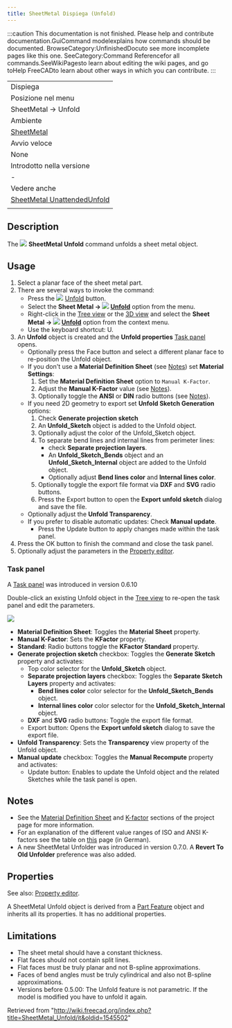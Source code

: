 ```yaml
---
title: SheetMetal Dispiega (Unfold)
---
```

:::caution
This documentation is not finished. Please help and contribute documentation.GuiCommand modelexplains how commands should be documented. BrowseCategory:UnfinishedDocuto see more incomplete pages like this one. SeeCategory:Command Referencefor all commands.SeeWikiPagesto learn about editing the wiki pages, and go toHelp FreeCADto learn about other ways in which you can contribute.
:::

|  |
| --- |
| Dispiega |
| Posizione nel menu |
| SheetMetal → Unfold |
| Ambiente |
| [SheetMetal](/SheetMetal_Workbench/it "SheetMetal Workbench/it") |
| Avvio veloce |
| None |
| Introdotto nella versione |
| - |
| Vedere anche |
| [SheetMetal UnattendedUnfold](/SheetMetal_UnattendedUnfold "SheetMetal UnattendedUnfold") |
|  |

## Description

The ![](/images/SheetMetal_Unfold.svg) **SheetMetal Unfold** command unfolds a sheet metal object.

## Usage

1. Select a planar face of the sheet metal part.
2. There are several ways to invoke the command:
   * Press the ![](/images/SheetMetal_Unfold.svg) [Unfold](/SheetMetal_Unfold "SheetMetal Unfold") button.
   * Select the **Sheet Metal → ![](/images/SheetMetal_Unfold.svg) [Unfold](/SheetMetal_Unfold "SheetMetal Unfold")** option from the menu.
   * Right-click in the [Tree view](/Tree_view "Tree view") or the [3D view](/3D_view "3D view") and select the **Sheet Metal → ![](/images/SheetMetal_Unfold.svg) [Unfold](/SheetMetal_Unfold "SheetMetal Unfold")** option from the context menu.
   * Use the keyboard shortcut: U.
3. An **Unfold** object is created and the **Unfold properties** [Task panel](/Task_panel "Task panel") opens.
   * Optionally press the Face button and select a different planar face to re-position the Unfold object.
   * If you don't use a **Material Definition Sheet** (see [Notes](#Notes)) set **Material Settings**:
     1. Set the **Material Definition Sheet** option to `Manual K-Factor`.
     2. Adjust the **Manual K-Factor** value (see [Notes](#Notes)).
     3. Optionally toggle the **ANSI** or **DIN** radio buttons (see [Notes](#Notes)).
   * If you need 2D geometry to export set **Unfold Sketch Generation** options:
     1. Check **Generate projection sketch**
     2. An **Unfold\_Sketch** object is added to the Unfold object.
     3. Optionally adjust the color of the Unfold\_Sketch object.
     4. To separate bend lines and internal lines from perimeter lines:
        + check **Separate projection layers**.
        + An **Unfold\_Sketch\_Bends** object and an **Unfold\_Sketch\_Internal** object are added to the Unfold object.
        + Optionally adjust **Bend lines color** and **Internal lines color**.
     5. Optionally toggle the export file format via **DXF** and **SVG** radio buttons.
     6. Press the Export button to open the **Export unfold sketch** dialog and save the file.
   * Optionally adjust the **Unfold Transparency**.
   * If you prefer to disable automatic updates: Check **Manual update**.
     + Press the Update button to apply changes made within the task panel.
4. Press the OK button to finish the command and close the task panel.
5. Optionally adjust the parameters in the [Property editor](/Property_editor "Property editor").

### Task panel

A [Task panel](/Task_panel "Task panel") was introduced in version 0.6.10

Double-click an existing Unfold object in the [Tree view](/Tree_view "Tree view") to re-open the task panel and edit the parameters.

![](/images/SheetMetal_Unfold-Task.png)

* **Material Definition Sheet**: Toggles the **Material Sheet** property.
* **Manual K-Factor**: Sets the **KFactor** property.
* **Standard**: Radio buttons toggle the **KFactor Standard** property.
* **Generate projection sketch** checkbox: Toggles the **Generate Sketch** property and activates:
  + Top color selector for the **Unfold\_Sketch** object.
  + **Separate projection layers** checkbox: Toggles the **Separate Sketch Layers** property and activates:
    - **Bend lines color** color selector for the **Unfold\_Sketch\_Bends** object.
    - **Internal lines color** color selector for the **Unfold\_Sketch\_Internal** object.
  + **DXF** and **SVG** radio buttons: Toggle the export file format.
  + Export button: Opens the **Export unfold sketch** dialog to save the export file.
* **Unfold Transparency**: Sets the **Transparency** view property of the Unfold object.
* **Manual update** checkbox: Toggles the **Manual Recompute** property and activates:
  + Update button: Enables to update the Unfold object and the related Sketches while the task panel is open.

## Notes

* See the [Material Definition Sheet](https://github.com/shaise/FreeCAD_SheetMetal#material-definition-sheet) and [K-factor](https://github.com/shaise/FreeCAD_SheetMetal#physical-material-definitions) sections of the project page for more information.
* For an explanation of the different value ranges of ISO and ANSI K-factors see the table on [this](https://de.wikipedia.org/wiki/Biegeverkürzung#Korrektur_durch_den_sog._k-Faktor) page (in German).
* A new SheetMetal Unfolder was introduced in version 0.7.0. A **Revert To Old Unfolder** preference was also added.

## Properties

See also: [Property editor](/Property_editor "Property editor").

A SheetMetal Unfold object is derived from a [Part Feature](/Part_Feature "Part Feature") object and inherits all its properties. It has no additional properties.

## Limitations

* The sheet metal should have a constant thickness.
* Flat faces should not contain split lines.
* Flat faces must be truly planar and not B-spline approximations.
* Faces of bend angles must be truly cylindrical and also not B-spline approximations.
* Versions before 0.5.00: The Unfold feature is not parametric. If the model is modified you have to unfold it again.

Retrieved from "<http://wiki.freecad.org/index.php?title=SheetMetal_Unfold/it&oldid=1545502>"